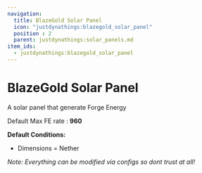 ```yaml
---
navigation:
  title: BlazeGold Solar Panel
  icon: "justdynathings:blazegold_solar_panel"
  position : 2
  parent: justdynathings:solar_panels.md
item_ids:
  - justdynathings:blazegold_solar_panel
---
```


# BlazeGold  Solar Panel

A solar panel that generate Forge Energy

Default Max FE rate : **960**

**Default Conditions:**
- Dimensions = Nether

<BlockImage id="justdynathings:blazegold_solar_panel" scale="4.0"/>

<Recipe id="justdynathings:blazegold_solar_panel" />

*Note: Everything can be modified via configs so dont trust at all!*
